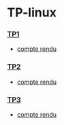 # TP-linux

### [TP1](./TP1)

- [compte rendu](./TP1/tp1_linux.md)

### [TP2](./TP2)

- [compte rendu](./TP2/tp2_linux.md)

### [TP3](./TP3)

- [compte rendu](./TP3/tp3_linux.md)
